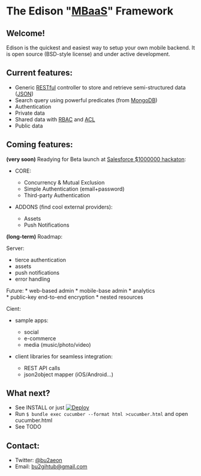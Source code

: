 The Edison "[MBaaS](http://en.wikipedia.org/wiki/Mobile_Backend_as_a_service)" Framework
========================================================================================

Welcome!
--------

Edison is the quickest and easiest way to setup your own mobile backend.
It is open source (BSD-style license) and under active development.

Current features:
-----------------
  * Generic [RESTful](http://en.wikipedia.org/wiki/Representational_state_transfer) controller to store and retrieve semi-structured data ([JSON](http://en.wikipedia.org/wiki/JSON))
  * Search query using powerful predicates (from [MongoDB](http://docs.mongodb.org/manual/reference/operator/query/))
  * Authentication
  * Private data
  * Shared data with [RBAC](http://en.wikipedia.org/wiki/Role-based_access_control) and [ACL](http://en.wikipedia.org/wiki/Access_control_list)
  * Public data

Coming features:
----------------

**(very soon)** Readying for Beta launch at [Salesforce $1000000 hackaton](https://developer.salesforce.com/million-dollar-hackathon):

  * CORE:
    - Concurrency & Mutual Exclusion
    - Simple Authentication (email+password)
    - Third-party Authentication 

  * ADDONS (find cool external providers):
    - Assets
    - Push Notifications

**(long-term)** Roadmap:

Server:

  * tierce authentication
  * assets
  * push notifications
  * error handling

  Future:
    * web-based admin
    * mobile-base admin
    * analytics	    
    * public-key end-to-end encryption
    * nested resources
  
Cient:

  * sample apps:
    - social
    - e-commerce
    - media (music/photo/video)

  * client libraries for seamless integration:
    - REST API calls
    - json2object mapper (iOS/Android...)

What next?
----------

* See INSTALL or just [![Deploy](https://www.herokucdn.com/deploy/button.png)](https://heroku.com/deploy)
* Run `$ bundle exec cucumber --format html >cucumber.html` and open cucumber.html
* See TODO

Contact:
--------

  * Twitter: [@bu2aeon](https://twitter.com/bu2aeon)
  * Email: bu2gihtub@gmail.com
